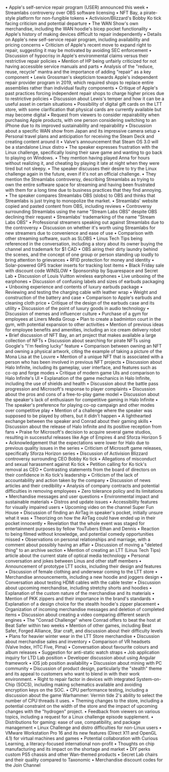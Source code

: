 • Apple's self-service repair program (USER) announced this week
• Streamlabs controversy over OBS software licensing
• NFT Bay, a pirate-style platform for non-fungible tokens
• Activision/Blizzard's Bobby Ko tick facing criticism and potential departure
• The WAN Show's own merchandise, including the WAN hoodie's bicep pocket functionality
• Apple's history of making devices difficult to repair independently
• Details on Apple's new self-service repair program, including availability and pricing concerns
• Criticism of Apple's recent move to expand right to repair, suggesting it may be motivated by avoiding SEC enforcement
• Discussion of hypocrisy in Apple's environmental claims versus their restrictive repair policies
• Mention of HP being unfairly criticized for not having accessible service manuals and parts
• Analysis of the "reduce, reuse, recycle" mantra and the importance of adding "repair" as a key component
• Lewis Grossman's skepticism towards Apple's independent repair provider program in 2019, which required shops to replace entire assemblies rather than individual faulty components
• Critique of Apple's past practices forcing independent repair shops to charge higher prices due to restrictive policies
• Discussion about Lewis's temper and how it can be a useful asset in certain situations
• Possibility of digital gift cards on the LTT store, with some clarification that physical cards are currently available but may become digital
• Request from viewers to consider repairability when purchasing Apple products, with one person considering switching to an iPhone due to its improved sustainability and repairability
• Discussion about a specific WAN show from Japan and its impressive camera setup
• Personal travel plans and anticipation for receiving the Steam Deck and creating content around it
• Valve's announcement that Steam OS 3.0 will be a standalone Linux distro
• The speaker expresses frustration with the Linux challenge, specifically losing their save game and wanting to go back to playing on Windows.
• They mention having played Anna for hours without realizing it, and cheating by playing it late at night when they were tired but not sleepy.
• The speaker discusses their desire to try the Linux challenge again in the future, even if it's not an official challenge.
• They mention the Streamlabs controversy, describing Streamlabs as trying to own the entire software space for streaming and having been frustrated with them for a long time due to business practices that they find annoying.
• The speaker compares Streamlabs OBS (slobs) to OBS and thinks that Streamlabs is just trying to monopolize the market.
• Streamlabs' website copied and pasted content from OBS, including reviews
• Controversy surrounding Streamlabs using the name "Stream Labs OBS" despite OBS declining their request
• Streamlabs' trademarking of the name "Stream Labs OBS"
• Professional streamers speaking out against Streamlabs due to the controversy
• Discussion on whether it's worth using Streamlabs for new streamers due to convenience and ease of use
• Comparison with other streaming software, such as SLOBS
• Linus Tech Tips being referenced in the conversation, including a story about its owner buying the channel and trademark for $1 CAD
• OBS airing their dirty laundry behind the scenes, and the concept of one group or person standing up loudly to bring attention to grievances
• RFID protection for money and identity
• Solar-powered GPS tracker inserts for tracking lost items
• Black Friday sale with discount code WINSLOW
• Sponsorship by Squarespace and Secret Lab
• Discussion of Louis Vuitton wireless earphones
• Live unboxing of the earphones
• Discussion of confusing labels and sizes of earbuds packaging
• Unboxing experience and contents of luxury earbuds package
• Reviewing and testing the charging cable with leather wrap
• Weight and construction of the battery and case
• Comparison to Apple's earbuds and cleaning cloth price
• Critique of the design of the earbuds case and its utility
• Discussion of the point of luxury goods in audio technology
• Discussion of memes and influencer culture
• Purchase of a gym for employees at Liners Media Group
• Plan to create a badminton court in the gym, with potential expansion to other activities
• Mention of previous ideas for employee benefits and amenities, including an ice cream delivery robot
• Brief discussion of NFT Bay, an art project that makes available a large collection of NFTs
• Discussion about searching for pirate NFTs using Google's "I'm feeling lucky" feature
• Comparison between owning an NFT and owning a physical artwork, citing the example of taking a picture of the Mona Lisa at the Louvre
• Mention of a unique NFT that is associated with a person who has been involved in previous NFT projects
• Discussion about Halo Infinite, including its gameplay, user interface, and features such as co-op and forge modes
• Critique of modern game UIs and comparison to Halo Infinite's UI
• Explanation of the game mechanics in Halo Infinite, including the use of shields and health
• Discussion about the battle pass progression and Microsoft's response to player complaints
• Discussion about the pros and cons of a free-to-play game model
• Discussion about the speaker's lack of enthusiasm for competitive gaming in Halo Infinite
• The speaker's preference for playing co-op campaign and other modes over competitive play
• Mention of a challenge where the speaker was supposed to be played by others, but it didn't happen
• A lighthearted exchange between the speaker and Conrad about their gaming skills
• Discussion about the release of Halo Infinite and its positive reception from fans
• Praise for Microsoft's decision to acquire several game studios, resulting in successful releases like Age of Empires 4 and Sforza Horizon 5
• Acknowledgement that the expectations were lower for Halo due to previous quality issues in the series
• Criticism of Microsoft game releases, specifically Sforza Horizon series
• Discussion of Activision Blizzard controversy surrounding CEO Bobby Ko tick
• Allegations of misconduct and sexual harassment against Ko tick
• Petition calling for Ko tick's removal as CEO
• Contrasting statements from the board of directors on their confidence in Ko tick's leadership
• Criticism of the lack of accountability and action taken by the company
• Discussion of news articles and their credibility
• Analysis of company contracts and potential difficulties in removing employees
• Zero tolerance policy and its limitations
• Merchandise messages and user questions
• Environmental impact and sustainable materials
• Distros and update issues
• Accessibility features for visually impaired users
• Upcoming video on the channel Super Fun House
• Discussion of finding an AirTag in speaker's pocket, initially unsure what it was
• Theorizing on how the AirTag could have ended up in their pocket innocently
• Revelation that the whole event was staged for entertainment purposes by fellow YouTubers Ethan and Dennis
• Reaction to being filmed without knowledge, and potential comedy opportunities missed
• Observations on personal relationships and marriage, with a comment about possibly having an affair
• Discussion of moving a "deleted thing" to an archive section
• Mention of creating an LTT (Linus Tech Tips) article about the current state of optical media technology
• Personal conversation and jokes between Linus and other staff members
• Announcement of prototype LTT socks, including their design and features
• Discussion of female clothing and underwear coming to the LTT store
• Merchandise announcements, including a new hoodie and joggers design
• Conversation about testing HDMI cables with the cable tester
• Discussion about upcoming merchandise, including stretchy shorts and hoodies
• Explanation of the custom nature of the merchandise and its materials
• Mention of PKK zippers and their importance in the brand's standards
• Explanation of a design choice for the stealth hoodie's zipper placement
• Organization of incoming merchandise messages and deletion of completed items
• Discussion about creating a video comparing different search engines
• The "Conrad Challenge" where Conrad offers to beat the host at Beat Safer within two weeks
• Mention of other games, including Beat Safer, Forged Alliance, Star craft, and discussion about their difficulty levels
• Plans for heavier winter wear in the LTT Store merchandise
• Discussion about merchandise sales and inventory
• Comparison of VR headsets (Valve Index, HTC Five, Pima)
• Conversation about favourite colours and album releases
• Suggestion for anti-static watch straps
• Job application inquiry for LTD Lab position
• Developer discussion about using Angular framework
• iOS job position availability
• Discussion about mining with PC community
• Discussion of product design, particularly the "stealth" theme and its appeal to customers who want to blend in with their work environment.
• Right to repair factor in devices with integrated System-on-Chip (SOCS), including making schematics available and avoiding encryption keys on the SOC.
• CPU performance testing, including a discussion about the game Warhammer: Vermin tide 2's ability to select the number of CPU threads it uses.
• Theming changes to the store, including a potential constraint on the width of the store and the impact of upcoming changes with the "hydrogen" project.
• Feedback from viewers on various topics, including a request for a Linux challenge episode supplement.
• Distributions for gaming: ease of use, compatibility, and package management
• Linux Challenge and distro difficulties for non-Linux users
• VMware Workstation Pro 16 and its new features (Direct X11 and OpenGL 4.1) for virtual machines and games
• Potential collaboration with Curious Learning, a literacy-focused international non-profit
• Thoughts on chip manufacturing and its impact on the shortage and market
• DIY perks custom PS5 chassis and other Wan-themed products
• Secret Lab chairs and their quality compared to Taxonomic
• Merchandise discount codes for the Join Channel